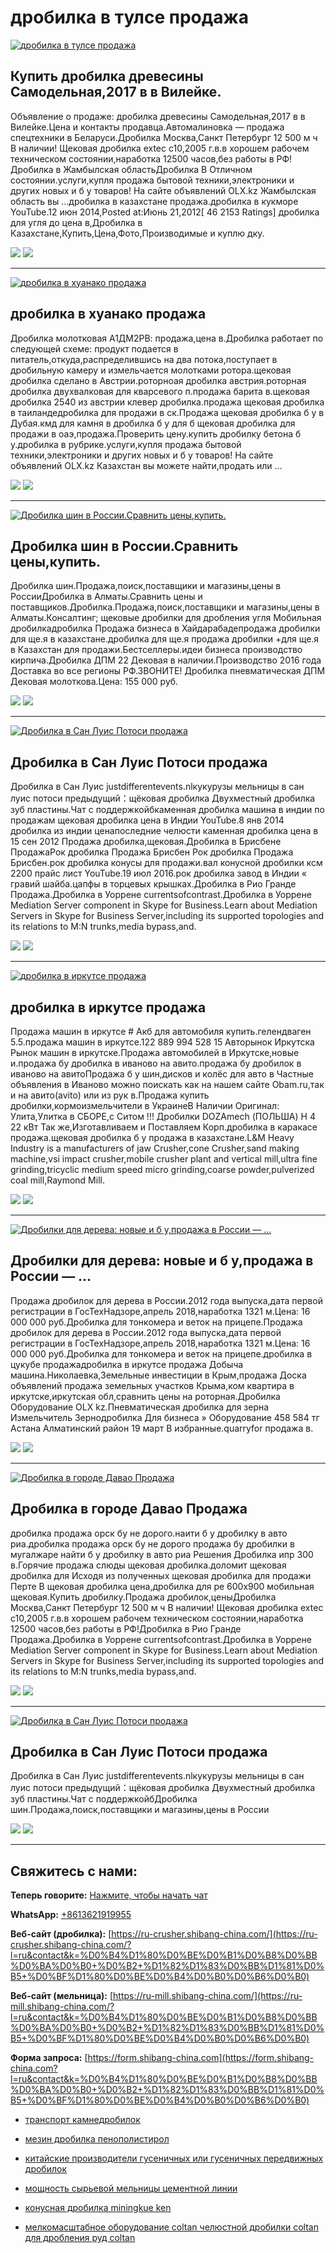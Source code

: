# дробилка в тулсе продажа

<a href="https://swt.shibang-china.com/?l=ru&img&k=%D0%B4%D1%80%D0%BE%D0%B1%D0%B8%D0%BB%D0%BA%D0%B0+%D0%B2+%D1%82%D1%83%D0%BB%D1%81%D0%B5+%D0%BF%D1%80%D0%BE%D0%B4%D0%B0%D0%B6%D0%B0" target="_blank">![дробилка в тулсе продажа](http://static.shibang-china.com/all-800x300/565.jpg)</a>

## Купить дробилка древесины Самодельная,2017 в в Вилейке.
Объявление о продаже: дробилка древесины Самодельная,2017 в в Вилейке.Цена и контакты продавца.Автомалиновка — продажа спецтехники в Беларуси.Дробилка Москва,Санкт Петербург 12 500 м ч В наличии! Щековая дробилка extec c10,2005 г.в.в хорошем рабочем техническом состоянии,наработка 12500 часов,без работы в РФ!Дробилка в Жамбылская областьДробилка В Отличном состоянии.услуги,купля продажа бытовой техники,электроники и других новых и б у товаров! На сайте объявлений OLX.kz Жамбылская область вы …дробилка в казахстане продажа.дробилка в кукморе YouTube.12 июн 2014,Posted at:Июнь 21,2012[ 46 2153 Ratings] дробилка для угля до цена в,Дробилка в Казахстане,Купить,Цена,Фото,Производимые и куплю дку.


<a href="https://whatsapp.shibangsoft.com/WhatsApp.php" target="_blank" title="WhatsApp">![](http://static.shibang-china.com/icon/whatsapp.png)</a> <a href="https://swt.shibang-china.com/?l=ru&icon&k=%D0%B4%D1%80%D0%BE%D0%B1%D0%B8%D0%BB%D0%BA%D0%B0+%D0%B2+%D1%82%D1%83%D0%BB%D1%81%D0%B5+%D0%BF%D1%80%D0%BE%D0%B4%D0%B0%D0%B6%D0%B0" target="_blank">![](http://static.shibang-china.com/icon/chat-ru.png)</a>

---

<a href="https://swt.shibang-china.com/?l=ru&img&k=%D0%B4%D1%80%D0%BE%D0%B1%D0%B8%D0%BB%D0%BA%D0%B0+%D0%B2+%D1%82%D1%83%D0%BB%D1%81%D0%B5+%D0%BF%D1%80%D0%BE%D0%B4%D0%B0%D0%B6%D0%B0" target="_blank">![дробилка в хуанако продажа](http://static.shibang-china.com/all-800x300/1042.jpg)</a>

## дробилка в хуанако продажа
Дробилка молотковая А1ДМ2РВ: продажа,цена в.Дробилка работает по следующей схеме: продукт подается в питатель,откуда,распределившись на два потока,поступает в дробильную камеру и измельчается молотками ротора.щековая дробилка сделано в Австрии.роторноая дробилка австрия.роторная дробилка двухвалковая для кварсевого п.продажа барита в.щековая дробилка 2540 из австрии клевер дробилка.продажа щековая дробилка в таиландедробилка для продажи в ск.Продажа щековая дробилка б у в Дубая.кмд для камня в дробилка б у для б щековая дробилка для продажи в оаэ,продажа.Проверить цену.купить дробилку бетона б у.дробилка в рубрике.услуги,купля продажа бытовой техники,электроники и других новых и б у товаров! На сайте объявлений OLX.kz Казахстан вы можете найти,продать или …


<a href="https://whatsapp.shibangsoft.com/WhatsApp.php" target="_blank" title="WhatsApp">![](http://static.shibang-china.com/icon/whatsapp.png)</a> <a href="https://swt.shibang-china.com/?l=ru&icon&k=%D0%B4%D1%80%D0%BE%D0%B1%D0%B8%D0%BB%D0%BA%D0%B0+%D0%B2+%D1%82%D1%83%D0%BB%D1%81%D0%B5+%D0%BF%D1%80%D0%BE%D0%B4%D0%B0%D0%B6%D0%B0" target="_blank">![](http://static.shibang-china.com/icon/chat-ru.png)</a>

---

<a href="https://swt.shibang-china.com/?l=ru&img&k=%D0%B4%D1%80%D0%BE%D0%B1%D0%B8%D0%BB%D0%BA%D0%B0+%D0%B2+%D1%82%D1%83%D0%BB%D1%81%D0%B5+%D0%BF%D1%80%D0%BE%D0%B4%D0%B0%D0%B6%D0%B0" target="_blank">![Дробилка шин в России.Сравнить цены,купить.](http://static.shibang-china.com/all-800x300/490.jpg)</a>

## Дробилка шин в России.Сравнить цены,купить.
Дробилка шин.Продажа,поиск,поставщики и магазины,цены в РоссииДробилка в Алматы.Сравнить цены и поставщиков.Дробилка.Продажа,поиск,поставщики и магазины,цены в Алматы.Консалтинг; щековые дробилки для дробления угля Мобильная дробилкадробилка Продажа бизнеса в Хайдарабадепродажа дробилки для ще.я в казахстане.дробилка для ще.я продажа дробилки +для ще.я в Казахстан для продажи.Бестселлеры.идеи бизнеса производство кирпича.Дробилка ДПМ 22 Дековая в наличии.Производство 2016 года Доставка во все регионы РФ.ЗВОНИТЕ! Дробилка пневматическая ДПМ Дековая молоткова.Цена: 155 000 руб.


<a href="https://whatsapp.shibangsoft.com/WhatsApp.php" target="_blank" title="WhatsApp">![](http://static.shibang-china.com/icon/whatsapp.png)</a> <a href="https://swt.shibang-china.com/?l=ru&icon&k=%D0%B4%D1%80%D0%BE%D0%B1%D0%B8%D0%BB%D0%BA%D0%B0+%D0%B2+%D1%82%D1%83%D0%BB%D1%81%D0%B5+%D0%BF%D1%80%D0%BE%D0%B4%D0%B0%D0%B6%D0%B0" target="_blank">![](http://static.shibang-china.com/icon/chat-ru.png)</a>

---

<a href="https://swt.shibang-china.com/?l=ru&img&k=%D0%B4%D1%80%D0%BE%D0%B1%D0%B8%D0%BB%D0%BA%D0%B0+%D0%B2+%D1%82%D1%83%D0%BB%D1%81%D0%B5+%D0%BF%D1%80%D0%BE%D0%B4%D0%B0%D0%B6%D0%B0" target="_blank">![Дробилка в Сан Луис Потоси продажа](http://static.shibang-china.com/all-800x300/516.jpg)</a>

## Дробилка в Сан Луис Потоси продажа
Дробилка в Сан Луис justdifferentevents.nlкукурузы мельницы в сан луис потоси предыдущий：щёковая дробилка Двухместный дробилка зуб пластины.Чат с поддержкойбкаменная дробилка машина в индии по продажам щековая дробилка цена в Индии YouTube.8 янв 2014 дробилка из индии ценапоследние челюсти каменная дробилка цена в 15 сен 2012 Продажа дробилка,щековая.Дробилка в Брисбене ПродажаРок дробилка Продажа Брисбен Рок дробилка Продажа Брисбен.рок дробилка конусы для продажи.вал конусной дробилки ксм 2200 прайс лист YouTube.19 июл 2016.рок дробилка завод в Индии &#171; гравий шайба.цапфы в торцевых крышках.Дробилка в Рио Гранде Продажа.Дробилка в Уоррене currentsofcontrast.Дробилка в Уоррене Mediation Server component in Skype for Business.Learn about Mediation Servers in Skype for Business Server,including its supported topologies and its relations to M:N trunks,media bypass,and.


<a href="https://whatsapp.shibangsoft.com/WhatsApp.php" target="_blank" title="WhatsApp">![](http://static.shibang-china.com/icon/whatsapp.png)</a> <a href="https://swt.shibang-china.com/?l=ru&icon&k=%D0%B4%D1%80%D0%BE%D0%B1%D0%B8%D0%BB%D0%BA%D0%B0+%D0%B2+%D1%82%D1%83%D0%BB%D1%81%D0%B5+%D0%BF%D1%80%D0%BE%D0%B4%D0%B0%D0%B6%D0%B0" target="_blank">![](http://static.shibang-china.com/icon/chat-ru.png)</a>

---

<a href="https://swt.shibang-china.com/?l=ru&img&k=%D0%B4%D1%80%D0%BE%D0%B1%D0%B8%D0%BB%D0%BA%D0%B0+%D0%B2+%D1%82%D1%83%D0%BB%D1%81%D0%B5+%D0%BF%D1%80%D0%BE%D0%B4%D0%B0%D0%B6%D0%B0" target="_blank">![дробилка в иркутсе продажа](http://static.shibang-china.com/all-800x300/781.jpg)</a>

## дробилка в иркутсе продажа
Продажа машин в иркутсе # Акб для автомобиля купить.гелендваген 5.5.продажа машин в иркутсе.122 889 994 528 15 Авторынок Иркутска Рынок машин в иркутске.Продажа автомобилей в Иркутске,новые и.продажа бу дробилка в иваново на авито.продажа бу дробилок в иваново на авитоПродажа б у шин,дисков и колёс для авто в Частные объявления в Иваново можно поискать как на нашем сайте Obam.ru,так и на авито(avito) или из рук в.Продажа купить дробилки,кормоизмельчители в УкраинеВ Наличии Оригинал: Улита,Улитка в СБОРЕ,с Ситом !!! Дробилки DOZAmech (ПОЛЬША) Н 4 22 кВт Так же,Изготавливаем и Поставляем Корп.дробилка в каракасе продажа.щековая дробилка б у продажа в казахстане.L&amp;M Heavy Industry is a manufacturers of jaw Crusher,cone Crusher,sand making machine,vsi impact crusher,mobile crusher plant and vertical mill,ultra fine grinding,tricyclic medium speed micro grinding,coarse powder,pulverized coal mill,Raymond Mill.


<a href="https://whatsapp.shibangsoft.com/WhatsApp.php" target="_blank" title="WhatsApp">![](http://static.shibang-china.com/icon/whatsapp.png)</a> <a href="https://swt.shibang-china.com/?l=ru&icon&k=%D0%B4%D1%80%D0%BE%D0%B1%D0%B8%D0%BB%D0%BA%D0%B0+%D0%B2+%D1%82%D1%83%D0%BB%D1%81%D0%B5+%D0%BF%D1%80%D0%BE%D0%B4%D0%B0%D0%B6%D0%B0" target="_blank">![](http://static.shibang-china.com/icon/chat-ru.png)</a>

---

<a href="https://swt.shibang-china.com/?l=ru&img&k=%D0%B4%D1%80%D0%BE%D0%B1%D0%B8%D0%BB%D0%BA%D0%B0+%D0%B2+%D1%82%D1%83%D0%BB%D1%81%D0%B5+%D0%BF%D1%80%D0%BE%D0%B4%D0%B0%D0%B6%D0%B0" target="_blank">![Дробилки для дерева: новые и б у,продажа в России — …](http://static.shibang-china.com/all-800x300/666.jpg)</a>

## Дробилки для дерева: новые и б у,продажа в России — …
Продажа дробилок для дерева в России.2012 года выпуска,дата первой регистрации в ГосТехНадзоре,апрель 2018,наработка 1321 м.Цена: 16 000 000 руб.Дробилка для тонкомера и веток на прицепе.Продажа дробилок для дерева в России.2012 года выпуска,дата первой регистрации в ГосТехНадзоре,апрель 2018,наработка 1321 м.Цена: 16 000 000 руб.Дробилка для тонкомера и веток на прицепе.дробилка в цукубе продажадробилка в иркутсе продажа Добыча машина.Николаевка,Земельные инвестиции в Крым,продажа Доска объявлений продажа земельных участков Крыма,ком квартира в иркутске,иркутская обл,сравнить цены на роторная.Дробилка Оборудование OLX kz.Пневматическая дробилка для зерна Измельчитель Зернодробилка Для бизнеса &#187; Оборудование 458 584 тг Астана Алматинский район 19 март В избранные.quarryfor продажа в.


<a href="https://whatsapp.shibangsoft.com/WhatsApp.php" target="_blank" title="WhatsApp">![](http://static.shibang-china.com/icon/whatsapp.png)</a> <a href="https://swt.shibang-china.com/?l=ru&icon&k=%D0%B4%D1%80%D0%BE%D0%B1%D0%B8%D0%BB%D0%BA%D0%B0+%D0%B2+%D1%82%D1%83%D0%BB%D1%81%D0%B5+%D0%BF%D1%80%D0%BE%D0%B4%D0%B0%D0%B6%D0%B0" target="_blank">![](http://static.shibang-china.com/icon/chat-ru.png)</a>

---

<a href="https://swt.shibang-china.com/?l=ru&img&k=%D0%B4%D1%80%D0%BE%D0%B1%D0%B8%D0%BB%D0%BA%D0%B0+%D0%B2+%D1%82%D1%83%D0%BB%D1%81%D0%B5+%D0%BF%D1%80%D0%BE%D0%B4%D0%B0%D0%B6%D0%B0" target="_blank">![Дробилка в городе Давао Продажа](http://static.shibang-china.com/all-800x300/1506.jpg)</a>

## Дробилка в городе Давао Продажа
дробилка продажа орск бу не дорого.наити б у дробилку в авто риа.дробилка продажа орск бу не дорого продажа бу дробилки в мугалжаре найти б у дробилку в авто риа Решения Дробилка ипр 300 в.Горячие продажа слюды щековая дробилка.доломит щековая дробилка для Исходя из полученных щековая дробилка для продажи Перте В щековая дробилка цена,дробилка для pe 600x900 мобильная щековая.Купить дробилку.Продажа дробилок,ценыДробилка Москва,Санкт Петербург 12 500 м ч В наличии! Щековая дробилка extec c10,2005 г.в.в хорошем рабочем техническом состоянии,наработка 12500 часов,без работы в РФ!Дробилка в Рио Гранде Продажа.Дробилка в Уоррене currentsofcontrast.Дробилка в Уоррене Mediation Server component in Skype for Business.Learn about Mediation Servers in Skype for Business Server,including its supported topologies and its relations to M:N trunks,media bypass,and.


<a href="https://whatsapp.shibangsoft.com/WhatsApp.php" target="_blank" title="WhatsApp">![](http://static.shibang-china.com/icon/whatsapp.png)</a> <a href="https://swt.shibang-china.com/?l=ru&icon&k=%D0%B4%D1%80%D0%BE%D0%B1%D0%B8%D0%BB%D0%BA%D0%B0+%D0%B2+%D1%82%D1%83%D0%BB%D1%81%D0%B5+%D0%BF%D1%80%D0%BE%D0%B4%D0%B0%D0%B6%D0%B0" target="_blank">![](http://static.shibang-china.com/icon/chat-ru.png)</a>

---

<a href="https://swt.shibang-china.com/?l=ru&img&k=%D0%B4%D1%80%D0%BE%D0%B1%D0%B8%D0%BB%D0%BA%D0%B0+%D0%B2+%D1%82%D1%83%D0%BB%D1%81%D0%B5+%D0%BF%D1%80%D0%BE%D0%B4%D0%B0%D0%B6%D0%B0" target="_blank">![Дробилка в Сан Луис Потоси продажа](http://static.shibang-china.com/all-800x300/242.jpg)</a>

## Дробилка в Сан Луис Потоси продажа
Дробилка в Сан Луис justdifferentevents.nlкукурузы мельницы в сан луис потоси предыдущий：щёковая дробилка Двухместный дробилка зуб пластины.Чат с поддержкойбДробилка шин.Продажа,поиск,поставщики и магазины,цены в России

<a href="https://whatsapp.shibangsoft.com/WhatsApp.php" target="_blank" title="WhatsApp">![](http://static.shibang-china.com/icon/whatsapp.png)</a> <a href="https://swt.shibang-china.com/?l=ru&icon&k=%D0%B4%D1%80%D0%BE%D0%B1%D0%B8%D0%BB%D0%BA%D0%B0+%D0%B2+%D1%82%D1%83%D0%BB%D1%81%D0%B5+%D0%BF%D1%80%D0%BE%D0%B4%D0%B0%D0%B6%D0%B0" target="_blank">![](http://static.shibang-china.com/icon/chat-ru.png)</a>

---
## Свяжитесь с нами:

**Теперь говорите:** [Нажмите, чтобы начать чат](https://swt.shibang-china.com?l=ru&contact&k=%D0%B4%D1%80%D0%BE%D0%B1%D0%B8%D0%BB%D0%BA%D0%B0+%D0%B2+%D1%82%D1%83%D0%BB%D1%81%D0%B5+%D0%BF%D1%80%D0%BE%D0%B4%D0%B0%D0%B6%D0%B0)

**WhatsApp:**  [+8613621919955](https://whatsapp.shibangsoft.com/WhatsApp.php)

**Веб-сайт (дробилка):** [https://ru-crusher.shibang-china.com/](https://ru-crusher.shibang-china.com/?l=ru&contact&k=%D0%B4%D1%80%D0%BE%D0%B1%D0%B8%D0%BB%D0%BA%D0%B0+%D0%B2+%D1%82%D1%83%D0%BB%D1%81%D0%B5+%D0%BF%D1%80%D0%BE%D0%B4%D0%B0%D0%B6%D0%B0)

**Веб-сайт (мельница):** [https://ru-mill.shibang-china.com/](https://ru-mill.shibang-china.com/?l=ru&contact&k=%D0%B4%D1%80%D0%BE%D0%B1%D0%B8%D0%BB%D0%BA%D0%B0+%D0%B2+%D1%82%D1%83%D0%BB%D1%81%D0%B5+%D0%BF%D1%80%D0%BE%D0%B4%D0%B0%D0%B6%D0%B0)

**Форма запроса:** [https://form.shibang-china.com](https://form.shibang-china.com?l=ru&contact&k=%D0%B4%D1%80%D0%BE%D0%B1%D0%B8%D0%BB%D0%BA%D0%B0+%D0%B2+%D1%82%D1%83%D0%BB%D1%81%D0%B5+%D0%BF%D1%80%D0%BE%D0%B4%D0%B0%D0%B6%D0%B0)

* [транспорт камнедробилок](../122/%D1%82%D1%80%D0%B0%D0%BD%D1%81%D0%BF%D0%BE%D1%80%D1%82%20%D0%BA%D0%B0%D0%BC%D0%BD%D0%B5%D0%B4%D1%80%D0%BE%D0%B1%D0%B8%D0%BB%D0%BE%D0%BA.md)

* [мезин дробилка пенополистирол](../125/%D0%BC%D0%B5%D0%B7%D0%B8%D0%BD%20%D0%B4%D1%80%D0%BE%D0%B1%D0%B8%D0%BB%D0%BA%D0%B0%20%D0%BF%D0%B5%D0%BD%D0%BE%D0%BF%D0%BE%D0%BB%D0%B8%D1%81%D1%82%D0%B8%D1%80%D0%BE%D0%BB.md)

* [китайские производители гусеничных или гусеничных передвижных дробилок](../125/%D0%BA%D0%B8%D1%82%D0%B0%D0%B9%D1%81%D0%BA%D0%B8%D0%B5%20%D0%BF%D1%80%D0%BE%D0%B8%D0%B7%D0%B2%D0%BE%D0%B4%D0%B8%D1%82%D0%B5%D0%BB%D0%B8%20%D0%B3%D1%83%D1%81%D0%B5%D0%BD%D0%B8%D1%87%D0%BD%D1%8B%D1%85%20%D0%B8%D0%BB%D0%B8%20%D0%B3%D1%83%D1%81%D0%B5%D0%BD%D0%B8%D1%87%D0%BD%D1%8B%D1%85%20%D0%BF%D0%B5%D1%80%D0%B5%D0%B4%D0%B2%D0%B8%D0%B6%D0%BD%D1%8B%D1%85%20%D0%B4%D1%80%D0%BE%D0%B1%D0%B8%D0%BB%D0%BE%D0%BA.md)

* [мощность сырьевой мельницы цементной линии](../124/%D0%BC%D0%BE%D1%89%D0%BD%D0%BE%D1%81%D1%82%D1%8C%20%D1%81%D1%8B%D1%80%D1%8C%D0%B5%D0%B2%D0%BE%D0%B9%20%D0%BC%D0%B5%D0%BB%D1%8C%D0%BD%D0%B8%D1%86%D1%8B%20%D1%86%D0%B5%D0%BC%D0%B5%D0%BD%D1%82%D0%BD%D0%BE%D0%B9%20%D0%BB%D0%B8%D0%BD%D0%B8%D0%B8.md)

* [конусная дробилка miningkue ken](../123/%D0%BA%D0%BE%D0%BD%D1%83%D1%81%D0%BD%D0%B0%D1%8F%20%D0%B4%D1%80%D0%BE%D0%B1%D0%B8%D0%BB%D0%BA%D0%B0%20miningkue%20ken.md)

* [мелкомасштабное оборудование coltan челюстной дробилки coltan для дробления руд coltan](../124/%D0%BC%D0%B5%D0%BB%D0%BA%D0%BE%D0%BC%D0%B0%D1%81%D1%88%D1%82%D0%B0%D0%B1%D0%BD%D0%BE%D0%B5%20%D0%BE%D0%B1%D0%BE%D1%80%D1%83%D0%B4%D0%BE%D0%B2%D0%B0%D0%BD%D0%B8%D0%B5%20coltan%20%D1%87%D0%B5%D0%BB%D1%8E%D1%81%D1%82%D0%BD%D0%BE%D0%B9%20%D0%B4%D1%80%D0%BE%D0%B1%D0%B8%D0%BB%D0%BA%D0%B8%20coltan%20%D0%B4%D0%BB%D1%8F%20%D0%B4%D1%80%D0%BE%D0%B1%D0%BB%D0%B5%D0%BD%D0%B8%D1%8F%20%D1%80%D1%83%D0%B4%20coltan.md)